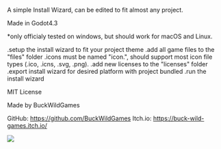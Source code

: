 A simple Install Wizard, can be edited to fit almost any project.

Made in Godot4.3

*only officialy tested on windows, but should work for macOS and Linux.

.setup the install wizard to fit your project theme
.add all game files to the "files" folder
.icons must be named "icon.", should support most icon file types (.ico, .icns, .svg, .png).
.add new licenses to the "licenses" folder
.export install wizard for desired platform with project bundled
.run the install wizard

MIT License

Made by BuckWildGames

GitHub: https://github.com/BuckWildGames
Itch.io: https://buck-wild-games.itch.io/

<a href="https://www.buymeacoffee.com/buckwildgames"><img src="https://img.buymeacoffee.com/button-api/?text=Buy me a coffee&emoji=☕&slug=buckwildgames&button_colour=5F7FFF&font_colour=000000&font_family=Inter&outline_colour=000000&coffee_colour=ffffff" /></a>



